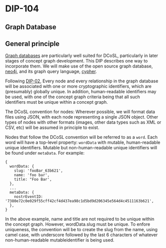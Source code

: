 DIP-104
======

Graph Database
------------------------------

## General principle

[Graph databases](../../glossary/graphDatabase.md) are particularly well suited for DCoSL, particularly in later stages of concept graph development. This DIP describes one way to incorporate them. We will make use of the open source graph database, [neo4j](https://github.com/neo4j/neo4j), and its graph query language, [cypher](https://neo4j.com/docs/cypher-manual/current/introduction/).

Following [DIP-02](../02.md), Every node and every relationship in the graph database will be associated with one or more cryptographic identifiers, which are (presumably) globally unique. In addition, human-readable identifiers may be used, with one of the concept graph criteria being that all such identifiers must be unique within a concept graph.

The DCoSL convention for nodes: Wherever possible, we will format data files using JSON, with each node representing a single JSON object. Other types of nodes with other formats (images, other data types such as XML or CSV, etc) will be assumed in principle to exist.

Nodes that follow the DCoSL convention will be referred to as a `word`. Each word will have a top-level property: `wordData` with mutable, human-readable unique identifiers. Mutable but non-human-readable unique identifiers will be found under `metaData`. For example:

```
{
  wordData: {
    slug: 'fooBar_63b621',
    name: 'foo bar',
    title: "Foo Bar',
  },
  ...
  metaData: {
    nostrEventID: '7380e72c0e029f55cff42cf4d437ea98c1d5bd9d206345e564d4c4511163b621',
  },
}
```

In the above example, name and title are not required to be unique within the concept graph. However, wordData.slug must be unique. To enfore uniqueness, the convention will be to create the slug from the name, using camel case, with underscore followed by the last 6 characters of whatever non-human-readable mutableidentifier is being used.
